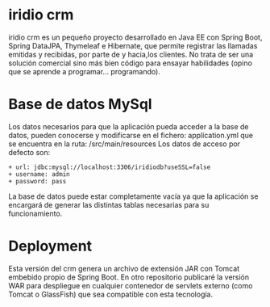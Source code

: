 # iridio crm
iridio crm es un pequeño proyecto desarrollado en Java EE con Spring Boot, Spring DataJPA, Thymeleaf e Hibernate, que permite registrar las llamadas emitidas y recibidas, por parte de y hacia,los clientes. No trata de ser una solución comercial sino más bien código para ensayar habilidades (opino que se aprende a programar... programando).

# Base de datos MySql
Los datos necesarios para que la aplicación pueda acceder a la base de datos, pueden conocerse y modificarse en el fichero: application.yml que se encuentra en la ruta: /src/main/resources
Los datos de acceso por defecto son:

    + url: jdbc:mysql://localhost:3306/iridiodb?useSSL=false
    + username: admin
    + password: pass
    
La base de datos puede estar completamente vacía ya que la aplicación se encargará de generar las distintas tablas necesarias para su funcionamiento.

# Deployment
Esta versión del crm genera un archivo de extensión JAR con Tomcat embebido propio de Spring Boot. En otro repositorio publicaré la versión WAR para despliegue en cualquier contenedor de servlets externo (como Tomcat o GlassFish) que sea compatible con esta tecnología.


